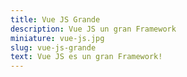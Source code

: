 ```yaml
---
title: Vue JS Grande
description: Vue JS un gran Framework
miniature: vue-js.jpg
slug: vue-js-grande
text: Vue JS es un gran Framework!
---
```

